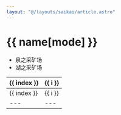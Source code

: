 ```yaml
---
layout: "@/layouts/saikai/article.astro"
---
```


# {{ name[mode] }}

- 泉之采矿场
- 湖之采矿场

| {{ index }} | {{ i }} |
| ----------- | ------- |
| {{ index }} | {{ i }} |
| ---         | ---     |
